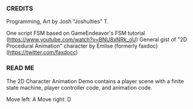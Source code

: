 ### CREDITS ###
Programming, Art by Josh "Joshulties" T.

One script FSM based on GameEndeavor's FSM tutorial (https://www.youtube.com/watch?v=BNU8xNRk_oU) 
General gist of "2D Procedural Animation" character by Emlise (formerly faxdoc) (https://twitter.com/faxdocc)


### READ ME ###
The 2D Character Animation Demo contains a player scene with a finite state machine, player controller code, and animation code.

Move left: A
Move right: D
